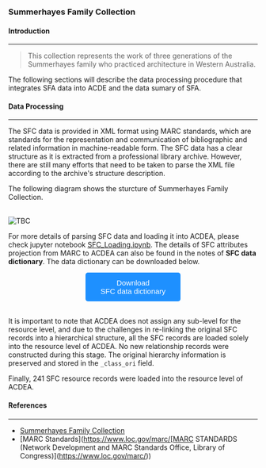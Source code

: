 ### Summerhayes Family Collection

#### Introduction
---
> This collection represents the work of three generations of the Summerhayes family who practiced architecture in Western Australia.

The following sections will describe the data processing procedure that integrates SFA data into ACDE and the data sumary of SFA.

#### Data Processing
---
The SFC data is provided in XML format using MARC standards, which are standards for the representation and communication of bibliographic and related information in machine-readable form. The SFC data has a clear structure as it is extracted from a professional library archive. However, there are still many efforts that need to be taken to parse the XML file according to the archive's structure description.

The following diagram shows the sturcture of Summerhayes Family Collection.
<br>
<br>

![TBC](./images/ivy_images/SFA_Structure.png)

For more details of parsing SFC data and loading it into ACDEA, please check jupyter notebook [SFC_Loading.ipynb](https://github.com/acd-engine/jupyterbook/blob/main/integration%20notebooks/SFC_Loading.ipynb). The details of SFC attributes projection from MARC to ACDEA can also be found in the notes of **SFC data dictionary**. The data dictionary can be downloaded below. 

<!DOCTYPE html>
<html>
<head>
<meta name="viewport" content="width=device-width, initial-scale=1">
<!-- Add icon library -->
<link rel="stylesheet" href="https://cdnjs.cloudflare.com/ajax/libs/font-awesome/4.7.0/css/font-awesome.min.css">
<style>
.btn {
  background-color: DodgerBlue;
  border: none;
  color: white;
  padding: 12px 30px;
  cursor: pointer;
  font-size: 15px;
  border-radius: 5px; /* Make the button rounder */
}

/* Darker background on mouse-over */
.btn:hover {
  background-color: RoyalBlue;
}
</style>

</head>
<body>

<div style="text-align: center;">
	<button id="download-btn" class="btn"><i class="fa fa-download"></i> Download <br>SFC data dictionary</button>
</div>

</body>
</html>

<script src="https://cdn.jsdelivr.net/npm/filesaver.js"></script>
<script>
  // Define the URL of the CSV file
  const csvUrl = "https://raw.githubusercontent.com/acd-engine/jupyterbook/master/data dictionaries/SFC_Data_Dictionary.xlsx";
  
  // Add a click event listener to the button
  document.getElementById("download-btn").addEventListener("click", () => {
    // Load the CSV file from the URL using an XMLHttpRequest
    const xhr = new XMLHttpRequest();
    xhr.open("GET", csvUrl);
    xhr.responseType = "blob";
    xhr.onload = () => {
      // Save the Blob as a file with the given name
      saveAs(xhr.response, "SFC_Data_Dictionary.xlsx");
    };
    xhr.send();
  });
</script>
<br>

It is important to note that ACDEA does not assign any sub-level for the resource level, and due to the challenges in re-linking the original SFC records into a hierarchical structure, all the SFC records are loaded solely into the resource level of ACDEA. No new relationship records were constructed during this stage. The original hierarchy information is preserved and stored in the `_class_ori` field.

Finally, 241 SFC resource records were loaded into the resource level of ACDEA.

#### References
---
- [Summerhayes Family Collection](https://catalogue.curtin.edu.au/discovery/collectionDiscovery?vid=61CUR_INST:CUR_SPECIAL_COLLECTIONS&collectionId=81190473680001951)
- [MARC Standards](https://www.loc.gov/marc/[MARC STANDARDS (Network Development and MARC Standards Office, Library of Congress)](https://www.loc.gov/marc/))
